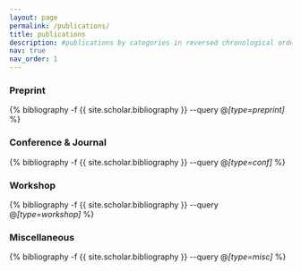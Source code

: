 ```yaml
---
layout: page
permalink: /publications/
title: publications
description: #publications by categories in reversed chronological order. generated by jekyll-scholar.
nav: true
nav_order: 1
---
```


### Preprint
<div class="publications">

{% bibliography -f {{ site.scholar.bibliography }} --query @*[type=preprint]* %}

</div>

### Conference & Journal
<!-- _pages/publications.md -->
<div class="publications">

{% bibliography -f {{ site.scholar.bibliography }} --query @*[type=conf]* %}

</div>

### Workshop
<div class="publications">

{% bibliography -f {{ site.scholar.bibliography }} --query @*[type=workshop]* %}

</div>

### Miscellaneous
<div class="publications">

{% bibliography -f {{ site.scholar.bibliography }} --query @*[type=misc]* %}

</div>